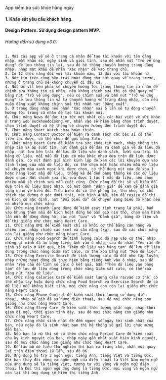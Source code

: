 App kiểm tra sức khỏe hằng ngày
#### 1. Khảo sát yêu cầu khách hàng.
#### Design Pattern: Sử dụng design pattern MVP.
######  Hướng dẫn sử dụng v3.0:
	1. Mới cài app về sẽ ở trang cá nhân để tạo tài khoản với tên đăng nhập, mật khẩu số, ngày sinh và giới tính, sau đó nhấn nút "Trở về ứng dụng" để lưu thông tin lại, sau đó hệ thống chuyển hướng trang đăng nhập, nhập mật khẩu để nhấn "Xác nhận" để vào trang chủ.
	2. Có 12 chức năng đối với tài khoản nam, 13 đối với tài khoản nữ.
	3. Nút tim trên cùng bên trái hoạt động như nút quay về trang trước, nhưng ở trang chủ sẽ không chuyển đi đâu cả.
	4. Nút ốc vít bên phải sẽ chuyển hướng tới trang thông tin cá nhân để chỉnh sửa thông tin cá nhân, nếu không chỉnh sửa thì có thể quay về bằng nút "Trở về ứng dụng", nếu có chỉnh sửa và bấm nút "Trở về ứng dụng" sẽ lưu thông tin và tự chuyển hướng về trang đăng nhập, còn nếu muốn đăng xuất không chỉnh sửa thì nhấn nút "Đăng xuất".
	5. Ở trang đăng nhập nếu nhấn "Xác nhận" sai 5 lần sẽ tự động chuyển hướng tới trang cá nhân để tạo tài khoản mới.
	6. Chức năng News để đọc tin tức mới nhất của các bài viết về sức khỏe ở trang web suckhoedoisong.vn, nhấn vào sẽ hiện bảng chọn trình duyệt, chọn trình duyệt và hệ thống sẽ chuyển hướng đến trình duyệt đó.
	7. Chức năng Smart Watch chưa hoàn thiện.
	8. Chức năng Contact Doctor để hiện ra danh sách các bác sĩ có thể liên lạc được, có thể chọn để gọi bằng Zalo.
	9. Chức năng Heart Care để kiểm tra sức khỏe tim mạch, nhập thông tin nhịp tim và áp suất tim, nút đánh giá để đưa ra đánh giá về dữ liệu đã nhập, nút lưu bên trái để lưu dữ liệu vào danh sách, lướt qua trái là bảng dữ liệu, mỗi mẫu dữ liệu có màu khác nhau dựa trên dữ liệu được đánh giá, có nút đánh giá hình kính lúp để xem các lời khuyên dựa vào tình trạng của mẫu dữ liệu đó, có thể chọn một hoặc nhiều mẫu dữ liệu sẽ chuyển màu xanh ngọc khi được chọn, có thể dùng nút xóa để xóa 1 hoặc hàng loạt mẫu dữ liệu, thống kê để đến bảng thống kê các dữ liệu được chọn. Nút chỉnh sửa chỉ sửa được 1 lúc 1 mẫu dữ liệu, nếu chọn nhiều mẫu sẽ chỉnh sửa mẫu cuối cùng. Chức năng đồ thị sẽ vẽ biểu đồ dựa trên dữ liệu được nhập, có nút đánh "Đánh giá" để xem để đánh giá tổng quan về biểu đồ. Trên biểu đồ có thể phóng to, thu nhỏ, có chú thích các đường ở góc dưới trái, nút hình 4 mũi tên để resize đồ thị về kích cỡ mặc định, nút "Đổi biểu đồ" để chuyển sang biểu đồ khác nếu có nhiều mục chức năng.
	10. Chức năng Breath Care dùng để kiểm soát tình trạng lá phổi, bấm vào khung thêm mẫu để kích hoạt đồng hồ bấm giờ nín thở, chạm màn hình lần nữa để dừng đồng hồ, các nút "Lưu" và "Đánh giá", bảng dữ liệu và đồ thị giống như chức năng Heart Care.
	11. Chức năng BMI để kiểm soát chỉ số khối cơ thể bằng cân nặng và chiều cao, nhập chiều cao (cm) và cân nặng (kg), sau đó các chức năng còn lại giống như chức năng Heart Care.
	12. Chức năng Food Search để tính lượng calo đã nạp vào cơ thể, nhập những gì mình đã ăn bằng tiếng Anh vào ô nhập, sau đó nhấn "Yêu cầu để tính số calo ở kết quả, bấm "Thêm dữ liệu vào bảng tạm" để lưu dẽ liệu dùng trong chức năng Giám sát calo, có thể xóa bằng nút "Xóa dữ liệu".
	13. Chức năng Exercise Search để tính lượng calo đã đốt nhờ tập luyện, nhập những hoạt động đã thực hiện bằng tiếng Anh vào ô nhập, sau đó nhấn "Yêu cầu để tính số calo ở kết quả, bấm "Thêm dữ liệu vào bảng tạm" để lưu dẽ liệu dùng trong chức năng Giám sát calo, có thể xóa bằng nút "Xóa dữ liệu".
	14. Chức năng Calories Care để kiểm soát lượng calo ra/vào cơ thể, có thể nhập tay hoặc dùng chức năng Food Search và Exercise Search để có dữ liệu nếu không biết tính, mọi chức năng con còn lại giống như chức năng Heart Care.
	15. Chức năng Phone Control để kiểm soát thời lượng sử dụng điện thoại, nhập số giờ đã sử dụng điện thoại, sau đó mọi chức năng con giống như chức năng Heart Care.
	16. Chức năng Sleep Care để kiểm soát thời lượng giấc ngủ, nhập thời gian đi ngủ, thời gian tỉnh dậy, sau đó mọi chức năng con giống như chức năng Heart Care.
	17. Chức năng nhắc sinh nhật để đếm ngược số ngày tới sinh nhật của bạn, nếu ngày đó là sinh nhật bạn thì hệ thống sẽ gửi lời chúc mừng đến bạn.
	18. Nếu bạn là nữ thì sẽ có thêm chức năng Period Care để kiểm soát chu kỳ kinh nguyệt của bạn, nhập ngày gần nhất xuất hiện kinh nguyệt, sau đó mọi chức năng con giống như chức năng Heart Care.
	19. Để tạo bộ dữ liệu thử nghiệm thì bạn ra trang chủ, nhấn nút quay lại trên điện thoại 10 lần, sau đó OK.
	20. Ứng dụng hỗ trợ 3 ngôn ngữ: tiếng Anh, tiếng Việt và tiếng Đức. Khi bạn thay đổi vùng và ngôn ngữ của điện thoại là Việt Nam ngôn ngữ của ứng dụng sẽ là tiếng Việt, tương tự với vùng và ngôn ngữ điện thoại là Đức thì ngôn ngữ ứng dụng là tiếng Đức, mọi vùng và ngôn ngữ còn lại thì ứng dụng sẽ hiển thị tiếng Anh.

